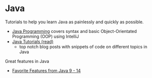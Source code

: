 # Java

Tutorials to help you learn Java as painlessly and quickly as possible.
- [Java Programming](https://testautomationu.applitools.com/java-programming-course/) covers syntax and basic Object-Orientated Programming (OOP) using IntelliJ
- [Java Tutorials (read)](https://careerkarma.com/blog/java-tutorials/)
  - top notch blog posts with snippets of code on different topics in Java

Great features in Java
- [Favorite Features from Java 9 - 14](https://www.youtube.com/watch?v=bGGBr9NuKog)
